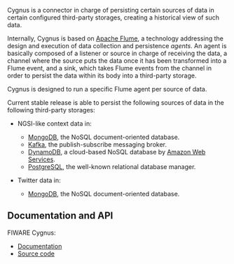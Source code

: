 Cygnus is a connector in charge of persisting certain sources of data in certain configured third-party storages, creating a historical view of such data.

Internally, Cygnus is based on [Apache Flume](http://flume.apache.org/), a technology addressing the design and execution of data collection and persistence *<i>agents</i>*. An agent is basically composed of a listener or source in charge of receiving the data, a channel where the source puts the data once it has been transformed into a Flume event, and a sink, which takes Flume events from the channel in order to persist the data within its body into a third-party storage.

Cygnus is designed to run a specific Flume agent per source of data.

Current stable release is able to persist the following sources of data in the following third-party storages:

* NGSI-like context data in:

  * [MongoDB](https://www.mongodb.org/), the NoSQL document-oriented database.
  * [Kafka](http://kafka.apache.org/), the publish-subscribe messaging broker.
  * [DynamoDB](https://aws.amazon.com/dynamodb/), a cloud-based NoSQL database by [Amazon Web Services](https://aws.amazon.com/).
  * [PostgreSQL](http://www.postgresql.org/), the well-known relational database manager.

* Twitter data in:

  * [MongoDB](https://www.mongodb.org/), the NoSQL document-oriented database.

## Documentation and API

FIWARE Cygnus:

* [Documentation](https://github.com/telefonicaid/fiware-cygnus/blob/master/README.md)
* [Source code](https://github.com/telefonicaid/fiware-cygnus)
